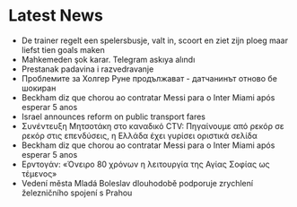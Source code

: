 # Latest News
-  De trainer regelt een spelersbusje, valt in, scoort en ziet zijn ploeg maar liefst tien goals maken
-  Mahkemeden şok karar. Telegram askıya alındı
-  Prestanak padavina i razvedravanje
-  Проблемите за Холгер Руне продължават - датчанинът отново бе шокиран
-  Beckham diz que chorou ao contratar Messi para o Inter Miami após esperar 5 anos
-  Israel announces reform on public transport fares
-  Συνέντευξη Μητσοτάκη στο καναδικό CTV: Πηγαίνουμε από ρεκόρ σε ρεκόρ στις επενδύσεις, η Ελλάδα έχει γυρίσει οριστικά σελίδα
-  Beckham diz que chorou ao contratar Messi para o Inter Miami após esperar 5 anos
-  Ερντογάν: «Όνειρο 80 χρόνων η λειτουργία της Αγίας Σοφίας ως τέμενος»
-  Vedení města Mladá Boleslav dlouhodobě podporuje zrychlení železničního spojení s Prahou
